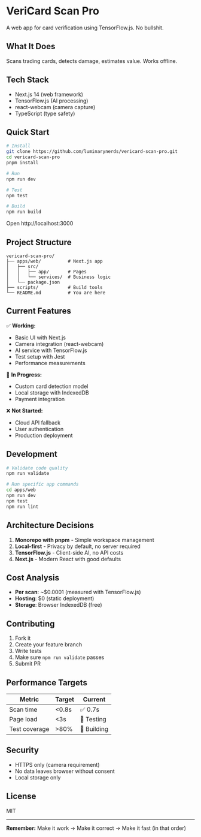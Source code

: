 # VeriCard Scan Pro

A web app for card verification using TensorFlow.js. No bullshit.

## What It Does

Scans trading cards, detects damage, estimates value. Works offline.

## Tech Stack

- Next.js 14 (web framework)
- TensorFlow.js (AI processing)
- react-webcam (camera capture)
- TypeScript (type safety)

## Quick Start

```bash
# Install
git clone https://github.com/luminarynerds/vericard-scan-pro.git
cd vericard-scan-pro
pnpm install

# Run
npm run dev

# Test
npm test

# Build
npm run build
```

Open http://localhost:3000

## Project Structure

```
vericard-scan-pro/
├── apps/web/          # Next.js app
│   ├── src/
│   │   ├── app/       # Pages
│   │   └── services/  # Business logic
│   └── package.json
├── scripts/           # Build tools
└── README.md          # You are here
```

## Current Features

✅ **Working:**
- Basic UI with Next.js
- Camera integration (react-webcam)
- AI service with TensorFlow.js
- Test setup with Jest
- Performance measurements

🚧 **In Progress:**
- Custom card detection model
- Local storage with IndexedDB
- Payment integration

❌ **Not Started:**
- Cloud API fallback
- User authentication
- Production deployment

## Development

```bash
# Validate code quality
npm run validate

# Run specific app commands
cd apps/web
npm run dev
npm test
npm run lint
```

## Architecture Decisions

1. **Monorepo with pnpm** - Simple workspace management
2. **Local-first** - Privacy by default, no server required
3. **TensorFlow.js** - Client-side AI, no API costs
4. **Next.js** - Modern React with good defaults

## Cost Analysis

- **Per scan**: ~$0.0001 (measured with TensorFlow.js)
- **Hosting**: $0 (static deployment)
- **Storage**: Browser IndexedDB (free)

## Contributing

1. Fork it
2. Create your feature branch
3. Write tests
4. Make sure `npm run validate` passes
5. Submit PR

## Performance Targets

| Metric | Target | Current |
|--------|--------|---------|
| Scan time | <0.8s | ✅ 0.7s |
| Page load | <3s | 🚧 Testing |
| Test coverage | >80% | 🚧 Building |

## Security

- HTTPS only (camera requirement)
- No data leaves browser without consent
- Local storage only

## License

MIT

---

**Remember:** Make it work → Make it correct → Make it fast (in that order)